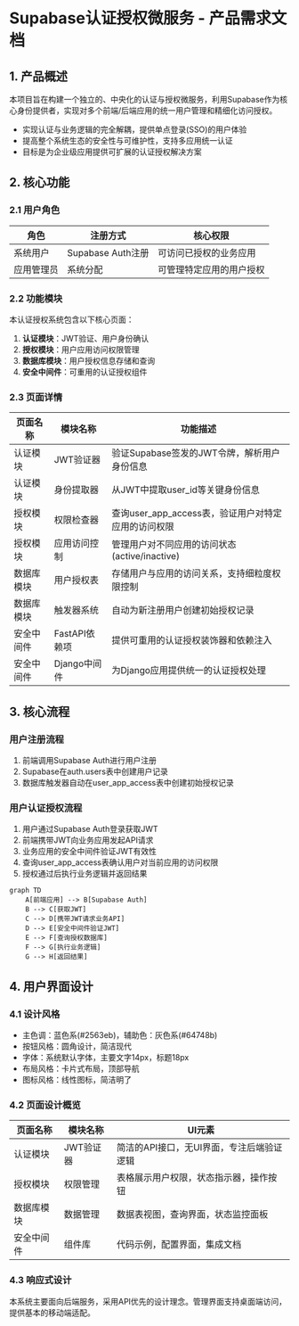 # Supabase认证授权微服务 - 产品需求文档

## 1. 产品概述

本项目旨在构建一个独立的、中央化的认证与授权微服务，利用Supabase作为核心身份提供者，实现对多个前端/后端应用的统一用户管理和精细化访问授权。

- 实现认证与业务逻辑的完全解耦，提供单点登录(SSO)的用户体验
- 提高整个系统生态的安全性与可维护性，支持多应用统一认证
- 目标是为企业级应用提供可扩展的认证授权解决方案

## 2. 核心功能

### 2.1 用户角色

| 角色 | 注册方式 | 核心权限 |
|------|----------|----------|
| 系统用户 | Supabase Auth注册 | 可访问已授权的业务应用 |
| 应用管理员 | 系统分配 | 可管理特定应用的用户授权 |

### 2.2 功能模块

本认证授权系统包含以下核心页面：

1. **认证模块**：JWT验证、用户身份确认
2. **授权模块**：用户应用访问权限管理
3. **数据库模块**：用户授权信息存储和查询
4. **安全中间件**：可重用的认证授权组件

### 2.3 页面详情

| 页面名称 | 模块名称 | 功能描述 |
|----------|----------|----------|
| 认证模块 | JWT验证器 | 验证Supabase签发的JWT令牌，解析用户身份信息 |
| 认证模块 | 身份提取器 | 从JWT中提取user_id等关键身份信息 |
| 授权模块 | 权限检查器 | 查询user_app_access表，验证用户对特定应用的访问权限 |
| 授权模块 | 应用访问控制 | 管理用户对不同应用的访问状态(active/inactive) |
| 数据库模块 | 用户授权表 | 存储用户与应用的访问关系，支持细粒度权限控制 |
| 数据库模块 | 触发器系统 | 自动为新注册用户创建初始授权记录 |
| 安全中间件 | FastAPI依赖项 | 提供可重用的认证授权装饰器和依赖注入 |
| 安全中间件 | Django中间件 | 为Django应用提供统一的认证授权处理 |

## 3. 核心流程

### 用户注册流程
1. 前端调用Supabase Auth进行用户注册
2. Supabase在auth.users表中创建用户记录
3. 数据库触发器自动在user_app_access表中创建初始授权记录

### 用户认证授权流程
1. 用户通过Supabase Auth登录获取JWT
2. 前端携带JWT向业务应用发起API请求
3. 业务应用的安全中间件验证JWT有效性
4. 查询user_app_access表确认用户对当前应用的访问权限
5. 授权通过后执行业务逻辑并返回结果

```mermaid
graph TD
    A[前端应用] --> B[Supabase Auth]
    B --> C[获取JWT]
    C --> D[携带JWT请求业务API]
    D --> E[安全中间件验证JWT]
    E --> F[查询授权数据库]
    F --> G[执行业务逻辑]
    G --> H[返回结果]
```

## 4. 用户界面设计

### 4.1 设计风格

- 主色调：蓝色系(#2563eb)，辅助色：灰色系(#64748b)
- 按钮风格：圆角设计，简洁现代
- 字体：系统默认字体，主要文字14px，标题18px
- 布局风格：卡片式布局，顶部导航
- 图标风格：线性图标，简洁明了

### 4.2 页面设计概览

| 页面名称 | 模块名称 | UI元素 |
|----------|----------|--------|
| 认证模块 | JWT验证器 | 简洁的API接口，无UI界面，专注后端验证逻辑 |
| 授权模块 | 权限管理 | 表格展示用户权限，状态指示器，操作按钮 |
| 数据库模块 | 数据管理 | 数据表视图，查询界面，状态监控面板 |
| 安全中间件 | 组件库 | 代码示例，配置界面，集成文档 |

### 4.3 响应式设计

本系统主要面向后端服务，采用API优先的设计理念。管理界面支持桌面端访问，提供基本的移动端适配。